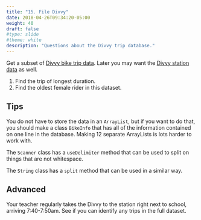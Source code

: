 ```yaml
---
title: "15. File Divvy"
date: 2018-04-26T09:34:20-05:00
weight: 40
draft: false
#type: slide
#theme: white
description: "Questions about the Divvy trip database."
---
```


Get a subset of [Divvy bike trip data](smalltrips.csv). Later you may want the [Divvy station data](stations.csv) as well.

1. Find the trip of longest duration.
2. Find the oldest female rider in this dataset.

## Tips

You do not have to store the data in an `ArrayList`, but if you want to do that, you should make a class `BikeInfo` that has all of the information contained on one line in the database. Making 12 separate ArrayLists is lots harder to work with.

The `Scanner` class has a `useDelimiter` method that can be used to split on things that are not whitespace.

The `String` class has a `split` method that can be used in a similar way.

## Advanced

Your teacher regularly takes the Divvy to the station right next to school, arriving 7:40-7:50am. See if you can identify any trips in the full dataset.
